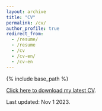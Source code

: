 ```yaml
---
layout: archive
title: "CV"
permalink: /cv/
author_profile: true
redirect_from:
  - /resume/
  - /resume
  - /cv
  - /cv-en/
  - /cv-en
---
```


{% include base_path %}

[Click here to download my latest CV](/files/CV-11-01-23.pdf).

Last updated: Nov 1 2023. 
